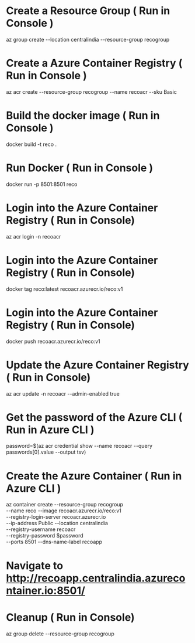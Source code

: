 # Create a Resource Group    ( Run in Console )       
az group create --location centralindia --resource-group recogroup 

# Create a Azure Container Registry   ( Run in Console )   
az acr create --resource-group recogroup --name recoacr --sku Basic 

# Build the docker image   ( Run in Console )       
docker build -t reco .   

# Run Docker   ( Run in Console )    
docker run -p 8501:8501 reco

# Login into the Azure Container Registry ( Run in Console)     
az acr login -n recoacr   

# Login into the Azure Container Registry ( Run in Console)      

docker tag reco:latest recoacr.azurecr.io/reco:v1   

# Login into the Azure Container Registry ( Run in Console)    
docker push recoacr.azurecr.io/reco:v1

# Update the  Azure Container Registry ( Run in Console) 
az acr update -n recoacr --admin-enabled true       

# Get the password of the Azure CLI ( Run in Azure CLI )   
password=$(az acr credential show --name recoacr --query passwords[0].value --output tsv)

# Create the Azure Container ( Run in Azure CLI )        
az container create  --resource-group recogroup  \
--name reco --image recoacr.azurecr.io/reco:v1  \
--registry-login-server recoacr.azurecr.io \
--ip-address Public  --location centralindia  \
--registry-username recoacr \
--registry-password $password  \
--ports 8501 --dns-name-label recoapp   

# Navigate to http://recoapp.centralindia.azurecontainer.io:8501/

# Cleanup ( Run in Console)   
az group delete --resource-group recogroup


